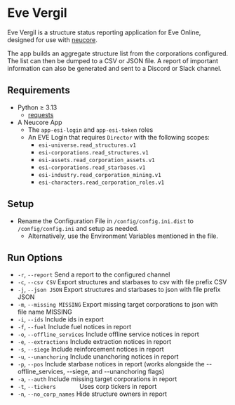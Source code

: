# Eve Vergil

Eve Vergil is a structure status reporting application for Eve Online, designed for use with [neucore](https://github.com/tkhamez/neucore). 

The app builds an aggregate structure list from the corporations configured. The list can then be dumped to a CSV or JSON file. A report of important information can also be generated and sent to a Discord or Slack channel.

## Requirements

* Python ≥ 3.13
  * [requests](https://pypi.org/project/requests/)
* A Neucore App
  * The `app-esi-login` and `app-esi-token` roles
  * An EVE Login that requires `Director` with the following scopes:
    * `esi-universe.read_structures.v1`
    * `esi-corporations.read_structures.v1`
    * `esi-assets.read_corporation_assets.v1`
    * `esi-corporations.read_starbases.v1`
    * `esi-industry.read_corporation_mining.v1`
    * `esi-characters.read_corporation_roles.v1`
    
## Setup
* Rename the Configuration File in `/config/config.ini.dist` to `/config/config.ini` and setup as needed. 
  * Alternatively, use the Environment Variables mentioned in the file.

## Run Options
* `-r`, `--report`             Send a report to the configured channel
* `-c`, `--csv CSV`            Export structures and starbases to csv with file prefix CSV
* `-j`, `--json JSON`          Export structures and starbases to json with file prefix JSON
* `-m`, `--missing MISSING`    Export missing target corporations to json with file name MISSING
* `-i`, `--ids`                Include ids in export
* `-f`, `--fuel`               Include fuel notices in report
* `-o`, `--offline_services`   Include offline service notices in report
* `-e`, `--extractions`        Include extraction notices in report
* `-s`, `--siege`              Include reinforcement notices in report
* `-u`, `--unanchoring`        Include unanchoring notices in report
* `-p`, `--pos`                Include starbase notices in report (works alongside the --offline_services, --siege, and --unanchoring flags)
* `-a`, `--auth`               Include missing target corporations in report
* `-t`, `--tickers       `     Uses corp tickers in report
* `-n`, `--no_corp_names`      Hide structure owners in report